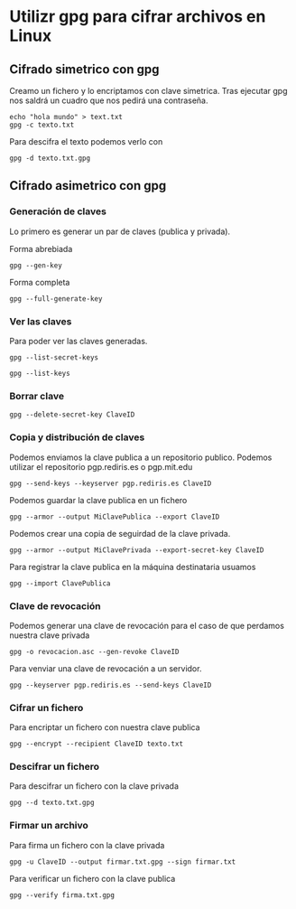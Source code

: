 # Utilizr gpg para cifrar archivos en Linux

<!-- Revisar
https://www.genbeta.com/desarrollo/manual-de-gpg-cifra-y-envia-datos-de-forma-segura -->

## Cifrado simetrico con gpg

Creamo un fichero y lo encriptamos con clave simetrica. 
Tras ejecutar gpg nos saldrá un cuadro que nos pedirá una contraseña.

``` shell
echo "hola mundo" > text.txt
gpg -c texto.txt
```

Para descifra el texto podemos verlo con

``` shell
gpg -d texto.txt.gpg
```

## Cifrado asimetrico con gpg

### Generación de claves

Lo primero es generar un par de claves (publica y privada).

Forma abrebiada

``` shell
gpg --gen-key
```

Forma completa

``` shell
gpg --full-generate-key
```

### Ver las claves

Para poder ver las claves generadas.

``` shell
gpg --list-secret-keys
```

``` shell
gpg --list-keys
```

### Borrar clave

``` shell
gpg --delete-secret-key ClaveID
```

### Copia y distribución de claves

Podemos enviamos la clave publica a un repositorio publico. Podemos utilizar el repositorio pgp.rediris.es o pgp.mit.edu

``` shell
gpg --send-keys --keyserver pgp.rediris.es ClaveID
```

Podemos guardar la clave publica en un fichero

``` shell
gpg --armor --output MiClavePublica --export ClaveID
```

Podemos crear una copia de seguirdad de la clave privada.

``` shell
gpg --armor --output MiClavePrivada --export-secret-key ClaveID
```

Para registrar la clave publica en la máquina destinataria usuamos

``` shell
gpg --import ClavePublica
```

### Clave de revocación

Podemos generar una clave de revocación para el caso de que perdamos nuestra clave privada

``` shell
gpg -o revocacion.asc --gen-revoke ClaveID
```

Para venviar una clave de revocación a un servidor.

``` shell
gpg --keyserver pgp.rediris.es --send-keys ClaveID
```

### Cifrar un fichero 

Para encriptar un fichero con nuestra clave publica

``` shell
gpg --encrypt --recipient ClaveID texto.txt
```

### Descifrar un fichero

Para descifrar un fichero con la clave privada

``` shell
gpg --d texto.txt.gpg
```

### Firmar un archivo

Para firma un fichero con la clave privada

``` shell
gpg -u ClaveID --output firmar.txt.gpg --sign firmar.txt 
```

Para verificar un fichero con la clave publica 

``` shell
gpg --verify firma.txt.gpg
```
